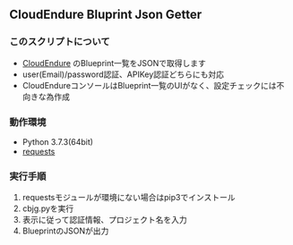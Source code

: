 ## CloudEndure Bluprint Json Getter

### このスクリプトについて

- [CloudEndure](https://aws.amazon.com/jp/cloudendure-migration/) のBlueprint一覧をJSONで取得します
- user(Email)/password認証、APIKey認証どちらにも対応
- CloudEndureコンソールはBlueprint一覧のUIがなく、設定チェックには不向きな為作成

### 動作環境

- Python 3.7.3(64bit)
- [requests](https://requests-docs-ja.readthedocs.io/en/latest/)

### 実行手順

1. requestsモジュールが環境にない場合はpip3でインストール
2. cbjg.pyを実行
3. 表示に従って認証情報、プロジェクト名を入力
4. BlueprintのJSONが出力

